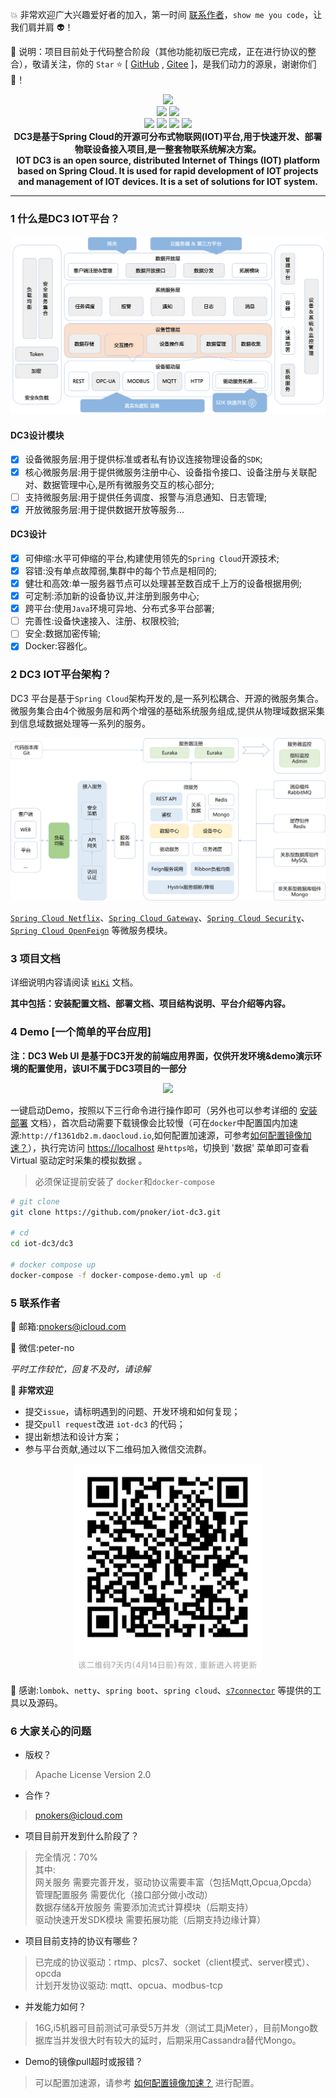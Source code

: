 :boom: 非常欢迎广大兴趣爱好者的加入，第一时间 [联系作者](#6-联系作者)，`show me you code`，让我们肩并肩 :alien:！
>
:rocket: 说明：项目目前处于代码整合阶段（其他功能初版已完成，正在进行协议的整合），敬请关注，你的 `Star` :star: [ [GitHub](https://github.com/pnoker/iot-dc3) , [Gitee](https://gitee.com/pnoker/iot-dc3) ]，是我们动力的源泉，谢谢你们 :tada:！

<p align="center">
    <img src="./dc3/images/iot-dc3-logo.png" width="400"><br>
    <a href="https://travis-ci.org/pnoker/iot-dc3"><img src="https://travis-ci.org/pnoker/iot-dc3.svg?branch=master"></a>
    <a href="https://codecov.io/gh/pnoker/iot-dc3"><img src="https://codecov.io/gh/pnoker/iot-dc3/branch/master/graph/badge.svg"></a><br>
	<a><img src="https://img.shields.io/badge/JDK-1.8-green.svg"></a>
	<a><img src="https://img.shields.io/badge/Spring Boot-2.2.4.RELEASE-blue.svg"></a>
	<a><img src="https://img.shields.io/badge/Spring Cloud-Hoxton.SR1-blue.svg"></a>
	<a href="https://github.com/pnoker/iot-dc3/blob/master/LICENSE"><img src="https://img.shields.io/github/license/pnoker/iot-dc3.svg"></a>	
	<br><strong>DC3是基于Spring Cloud的开源可分布式物联网(IOT)平台,用于快速开发、部署物联设备接入项目,是一整套物联系统解决方案。<br>IOT DC3 is an open source, distributed Internet of Things (IOT) platform based on Spring Cloud. It is used for rapid development of IOT projects and management of IOT devices. It is a set of solutions for IOT system.</strong>
</p>

------

### 1 什么是DC3 IOT平台？

 ![iot-dc3-architecture](dc3/images/iot-dc3-architecture1.jpg)

#### DC3设计模块

 * [x] 设备微服务层:用于提供标准或者私有协议连接物理设备的`SDK`;
 * [x] 核心微服务层:用于提供微服务注册中心、设备指令接口、设备注册与关联配对、数据管理中心,是所有微服务交互的核心部分;
 * [ ] 支持微服务层:用于提供任务调度、报警与消息通知、日志管理;
 * [x] 开放微服务层:用于提供数据开放等服务...

#### DC3设计

 * [x] 可伸缩:水平可伸缩的平台,构建使用领先的`Spring Cloud`开源技术;
 * [x] 容错:没有单点故障弱,集群中的每个节点是相同的;
 * [x] 健壮和高效:单一服务器节点可以处理甚至数百成千上万的设备根据用例;
 * [x] 可定制:添加新的设备协议,并注册到服务中心;
 * [x] 跨平台:使用`Java`环境可异地、分布式多平台部署;
 * [ ] 完善性:设备快速接入、注册、权限校验;
 * [ ] 安全:数据加密传输;
 * [x] Docker:容器化。

### 2 DC3 IOT平台架构？

DC3 平台是基于`Spring Cloud`架构开发的,是一系列松耦合、开源的微服务集合。
微服务集合由4个微服务层和两个增强的基础系统服务组成,提供从物理域数据采集到信息域数据处理等一系列的服务。

![iot-dc3-architecture](dc3/images/iot-dc3-architecture2.jpg)

[`Spring Cloud Netflix`](https://cloud.spring.io/spring-cloud-netflix)、[`Spring Cloud Gateway`](https://cloud.spring.io/spring-cloud-gateway)、[`Spring Cloud Security`](https://cloud.spring.io/spring-cloud-security)、[`Spring Cloud OpenFeign`](https://cloud.spring.io/spring-cloud-openfeign) 等微服务模块。

### 3 项目文档

详细说明内容请阅读 [`WiKi`](https://github.com/pnoker/iot-dc3/wiki) 文档。

**其中包括：安装配置文档、部署文档、项目结构说明、平台介绍等内容。**

### 4 Demo [一个简单的平台应用]

**注：DC3 Web UI 是基于DC3开发的前端应用界面，仅供开发环境&demo演示环境的配置使用，该UI不属于DC3项目的一部分**

<p align="center">
<img src="./dc3/images/iot-dc3-web.png"><br>
</p>

一键启动Demo，按照以下三行命令进行操作即可（另外也可以参考详细的 [安装部署](https://github.com/pnoker/iot-dc3/wiki/%E5%AE%89%E8%A3%85%E9%85%8D%E7%BD%AE) 文档），首次启动需要下载镜像会比较慢（可在`docker`中配置国内加速源:`http://f1361db2.m.daocloud.io`,如何配置加速源，可参考[如何配置镜像加速？](https://github.com/pnoker/iot-dc3/wiki/Docker%E5%8A%A0%E9%80%9F)），执行完访问 [https://localhost](https://localhost:8000) `是https哈`，切换到 '数据' 菜单即可查看 Virtual 驱动定时采集的模拟数据 。

> 必须保证提前安装了 `docker`和`docker-compose`

```bash
# git clone
git clone https://github.com/pnoker/iot-dc3.git

# cd
cd iot-dc3/dc3

# docker compose up
docker-compose -f docker-compose-demo.yml up -d
```

### 5 联系作者

:whale2: 邮箱:pnokers@icloud.com

:speech_balloon: 微信:peter-no

*平时工作较忙，回复不及时，请谅解*

**:mega: 非常欢迎**
 - 提交`issue`，请标明遇到的问题、开发环境和如何复现；
 - 提交`pull request`改进 `iot-dc3` 的代码；
 - 提出新想法和设计方案；
 - 参与平台贡献,通过以下二维码加入微信交流群。

<p align="center">
<img src="./dc3/images/wechart.png" width="300"><br>
</p>

:lollipop: 感谢:`lombok`、`netty`、`spring boot`、`spring cloud`、[`s7connector`](https://github.com/s7connector/s7connector) 等提供的工具以及源码。

### 6 大家关心的问题

- 版权？

> Apache License Version 2.0

- 合作？

> pnokers@icloud.com

- 项目目前开发到什么阶段了？

> 完全情况：70% \
> 其中: \
> 网关服务 需要完善开发，驱动协议需要丰富（包括Mqtt,Opcua,Opcda）\
> 管理配置服务 需要优化（接口部分做小改动）\
> 数据存储&开放服务 需要添加流式计算模块（后期支持）\
> 驱动快速开发SDK模块 需要拓展功能（后期支持边缘计算）

- 项目目前支持的协议有哪些？

> 已完成的协议驱动：rtmp、plcs7、socket（client模式、server模式）、opcda \
> 计划开发协议驱动: mqtt、opcua、modbus-tcp

- 并发能力如何？

> 16G,i5机器可目前测试可承受5万并发（测试工具jMeter），目前Mongo数据库当并发很大时有较大的延时，后期采用Cassandra替代Mongo。

- Demo的镜像pull超时或报错？

> 可以配置加速源，请参考 [如何配置镜像加速？](https://github.com/pnoker/iot-dc3/wiki/Docker%E5%8A%A0%E9%80%9F) 进行配置。